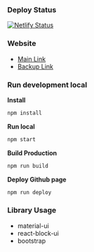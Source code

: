 ### Deploy Status
[![Netlify Status](https://api.netlify.com/api/v1/badges/eebf8a73-a03b-4988-a52f-0c3083a19297/deploy-status)](https://app.netlify.com/sites/react-panurut/deploys)

### Website
- [Main Link](https://panurut-ch.github.io/)
- [Backup Link](https://react-panurut.netlify.app/)
### Run development local

**Install**
```sh
npm install
```

**Run local**
```sh
npm start
```

**Build Production**
```sh
npm run build
```

**Deploy Github page**
```sh
npm run deploy
```

### Library Usage
- material-ui
- react-block-ui
- bootstrap
